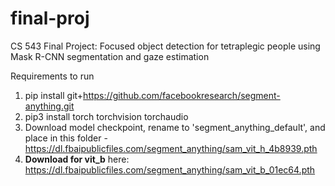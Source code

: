 # final-proj
CS 543 Final Project: Focused object detection for tetraplegic people using Mask R-CNN segmentation and gaze estimation


Requirements to run
1. pip install git+https://github.com/facebookresearch/segment-anything.git
2. pip3 install torch torchvision torchaudio
3. Download model checkpoint, rename to 'segment_anything_default', and place in this folder - https://dl.fbaipublicfiles.com/segment_anything/sam_vit_h_4b8939.pth
4. **Download for vit_b** here: https://dl.fbaipublicfiles.com/segment_anything/sam_vit_b_01ec64.pth